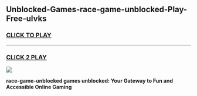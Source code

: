 
## Unblocked-Games-race-game-unblocked-Play-Free-ulvks
<h3>
<a href="https://premium76.site?title=race-game-unblocked&ref=17A">CLICK TO PLAY</a></h3>
<hr>

<h3>
<a href="https://premium76.site?title=race-game-unblocked&ref=17A">CLICK 2 PLAY</a>
  
</h3>

<a href="https://premium76.site?title=race-game-unblocked&ref=17A"><img src="https://clearcache.store/games.png"></a>


**race-game-unblocked games unblocked: Your Gateway to Fun and Accessible Online Gaming**
